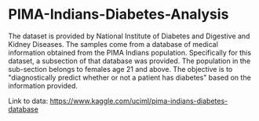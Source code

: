 # PIMA-Indians-Diabetes-Analysis
The dataset is provided by National Institute of Diabetes and Digestive and Kidney Diseases. The samples come from a database of medical information obtained from the PIMA Indians population. Specifically for this dataset, a subsection of that database was provided. The population in the sub-section belongs to females age 21 and above.  The objective is to "diagnostically predict whether or not a patient has diabetes" based on the information provided. 

Link to data: https://www.kaggle.com/uciml/pima-indians-diabetes-database
